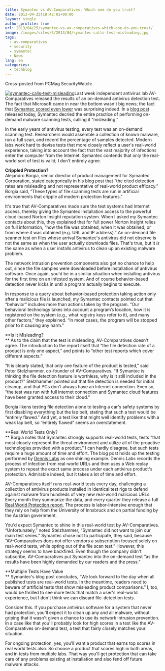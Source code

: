 ```yaml
---
title: Symantec vs AV-Comparatives, Which one do you trust?
date: 2013-04-25T18:42:01+00:00
layout: single
author_profile: true
url: 2013/04/25/symantec-vs-av-comparatives-which-one-do-you-trust/
image: /images/sites/3/2013/04/symantec-calls-test-misleading.jpg
tags:
  - av-comparatives
  - security
  - symantec
  - News
lang: en
categories: 
  - techblog
---
```

Cross-posted from PCMag SecurityWatch:

[![symantec-calls-test-misleading](/images/2013/04/symantec-calls-test-misleading-300x236.jpg)](/images/2013/04/symantec-calls-test-misleading.jpg)Last week independent antivirus lab AV-Comparatives released the results of an on-demand antivirus detection test. The fact that Microsoft came in near the bottom wasn't big news; the fact that [Symantec scored even lower](http://securitywatch.pcmag.com/security-software/310201-microsoft-outperforms-symantec-in-antivirus-test) was surprising indeed. In a [blog post](http://community.norton.com/t5/Norton-Protection-Blog/Beyond-the-Headlines-Don-t-be-fooled-by-misleading-security/ba-p/943843) released today, Symantec decried the entire practice of performing on-demand malware scanning tests, calling it “misleading.”

In the early years of antivirus testing, every test was an on-demand scanning test. Researchers would assemble a collection of known malware, run a full scan, and record the percentage of samples detected. Modern labs work hard to devise tests that more closely reflect a user's real-world experience, taking into account the fact that the vast majority of infections enter the computer from the Internet. Symantec contends that only the real-world sort of test is valid; I don't entirely agree.

**Crippled Protection?**  
Alejandro Borgia, senior director of product management for Symantec Corporation, stated categorically in his blog post that “the cited detection rates are misleading and not representative of real-world product efficacy.” Borgia said, “These types of file scanning tests are run in artificial environments that cripple all modern protection features.”

It's true that AV-Comparatives made sure the test systems had Internet access, thereby giving the Symantec installation access to the powerful cloud-based Norton Insight reputation system. When I asked my Symantec contacts about this, they explained that for full power Norton Insight relies on full information, “how the file was obtained, when it was obtained, or from where it was obtained (e.g. URL and IP address).” An on-demand file scanner test on files whose arrival Symantec's antivirus did not observe is not the same as when the user actually downloads files. That's true, but it _is_ the same as when a user installs antivirus to clean up an existing malware problem.

The network intrusion prevention components also got no chance to help out, since the file samples were downloaded before installation of antivirus software. Once again, you'd be in a similar situation when installing antivirus for the first time on an infested system. And of course behavior-based detection never kicks in until a program actually begins to execute.

In response to a query about behavior-based protection taking action only after a malicious file is launched, my Symantec contacts pointed out that “behavior” includes more than actions taken by the program. “Our behavioral technology takes into account a program’s location, how it is registered on the system (e.g., what registry keys refer to it), and many other factors,” they explained. “In most cases, the program will be stopped prior to it causing any harm.”

**Is It Misleading?  
** As to the claim that the test is misleading, AV-Comparatives doesn't agree. The introduction to the report itself that “the file detection rate of a product is only one aspect,” and points to “other test reports which cover different aspects.”

“It is clearly stated, that only one feature of the product is tested,” said Peter Stelzhammer, co-founder of AV-Comparatives. “If Symantec is thinking the file detection feature is worthless, why is it still included in the product?” Stelzhammer pointed out that file detection is needed for initial cleanup, and that PCs don't always have an Internet connection. Even so, “the test was run with full internet connection and Symantec cloud features have been granted access to their cloud.”

Borgia likens testing file detection alone to testing a car's safety systems by first disabling everything but the lap belt, stating that such a test would be “entirely flawed.” And yet, a test like that might well identify problems with a weak lap belt, so “entirely flawed” seems an overstatement.

**Real World Tests Only?  
** Borgia notes that Symantec strongly supports real-world tests, tests “that most closely represent the threat environment and utilize all of the proactive technologies provided with a product.” I can hardly disagree, but such tests require a huge amount of time and effort. The blog post holds up the testing performed by [Dennis Labs](http://securitywatch.pcmag.com/security-software/307816-microsoft-security-essentials-tanks-another-antivirus-test) as one shining example. Dennis Labs records the process of infection from real-world URLs and then uses a Web replay system to repeat the exact same process under each antivirus product's protection. Admirable indeed, but it takes a lot of time and effort.

AV-Comparatives itself runs real-world tests every day, challenging a collection of antivirus products installed in identical test rigs to defend against malware from hundreds of very new real-world malicious URLs. Every month they summarize the data, and every quarter they release a full [Real World Protection report](http://www.av-comparatives.org/images/docs/avc_prot_2012b_en.pdf). The process is labor-intensive enough that they rely on help from the University of Innsbruck and on partial funding by the Austrian government.

You'd expect Symantec to shine in this real-world test by AV-Comparatives. “Unfortunately,” noted Stelzhammer, “Symantec did not want to join our main test series.” Symantec chose not to participate, they said, because “AV-Comparatives does not offer vendors a subscription focused solely on real-world tests, while opting out of the file scan test.” However, this strategy seems to have backfired. Even though the company didn't subscribe, AV-Comparatives put Symantec into the on-demand test “as the results have been highly demanded by our readers and the press.”

**Multiple Tests Have Value  
** Symantec's blog post concludes, “We look forward to the day when all published tests are real-world tests. In the meantime, readers need to beware of artificial tests that show misleading product comparisons.” I, too, would be thrilled to see more tests that match a user's real-world experience, but I don't think we can discard file-detection tests.

Consider this. If you purchase antivirus software for a system that never had protection, you'll expect it to clean up any and all malware, without griping that it wasn't given a chance to use its network intrusion prevention. In a case like that you'll probably look for high scores in a test like the AV-Comparatives on-demand test, a test that fairly closely matches your situation.

For ongoing protection, yes, you'll want a product that earns top scores in real world tests also. So choose a product that scores high in both areas, and in tests from multiple labs. That way you'll get protection that can take care of any problems existing at installation and also fend off future malware attacks.